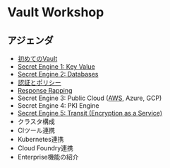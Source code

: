 # Vault Workshop

## アジェンダ
* [初めてのVault](https://github.com/tkaburagi/wip-vault-workshop/blob/master/contents/hello-vault.md)
* [Secret Engine 1: Key Value](https://github.com/tkaburagi/wip-vault-workshop/blob/master/contents/kv.md)
* [Secret Engine 2: Databases](https://github.com/tkaburagi/wip-vault-workshop/blob/master/contents/db.md)
* [認証とポリシー](https://github.com/tkaburagi/wip-vault-workshop/blob/master/contents/policy.md)
* [Response Rapping](https://github.com/tkaburagi/wip-vault-workshop/blob/master/contents/response-wrapping.md)
* Secret Engine 3: Public Cloud ([AWS](https://github.com/tkaburagi/wip-vault-workshop/blob/master/contents/aws.md), Azure, GCP)
* Secret Engine 4: PKI Engine
* [Secret Engine 5: Transit (Encryption as a Service)](https://github.com/tkaburagi/wip-vault-workshop/blob/master/contents/transit.md)
* クラスタ構成
* CIツール連携
* Kubernetes連携
* Cloud Foundry連携
* Enterprise機能の紹介
